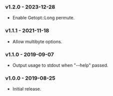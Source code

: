 ### v1.2.0 - 2023-12-28

- Enable Getopt::Long permute.

### v1.1.1 - 2021-11-18

- Allow multibyte options.

### v1.1.0 - 2019-09-07

- Output usage to stdout when "--help" passed.

### v1.0.0 - 2019-08-25

- Initial release.
